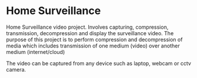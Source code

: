 # Home Surveillance
 Home Surveillance video project. Involves capturing, compression, transmission, decompression and display
the surveillance video. The purpose of this project is to perform compression and decompression
of media which includes transmission of one medium (video) over another medium (internet/cloud)

The video can be captured from any device such as laptop, webcam or cctv camera.
